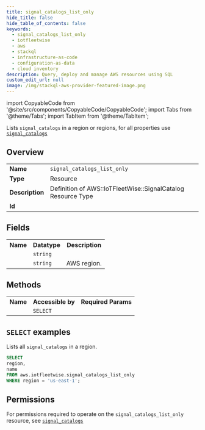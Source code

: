 ```yaml
---
title: signal_catalogs_list_only
hide_title: false
hide_table_of_contents: false
keywords:
  - signal_catalogs_list_only
  - iotfleetwise
  - aws
  - stackql
  - infrastructure-as-code
  - configuration-as-data
  - cloud inventory
description: Query, deploy and manage AWS resources using SQL
custom_edit_url: null
image: /img/stackql-aws-provider-featured-image.png
---
```


import CopyableCode from '@site/src/components/CopyableCode/CopyableCode';
import Tabs from '@theme/Tabs';
import TabItem from '@theme/TabItem';

Lists <code>signal_catalogs</code> in a region or regions, for all properties use <a href="/services/serviceName/signal_catalogs/"><code>signal_catalogs</code></a>

## Overview
<table>
<tbody>
<tr><td><b>Name</b></td><td><code>signal_catalogs_list_only</code></td></tr>
<tr><td><b>Type</b></td><td>Resource</td></tr>
<tr><td><b>Description</b></td><td>Definition of AWS::IoTFleetWise::SignalCatalog Resource Type</td></tr>
<tr><td><b>Id</b></td><td><CopyableCode code="aws.iotfleetwise.signal_catalogs_list_only" /></td></tr>
</tbody>
</table>

## Fields
<table>
<tbody>
<tr><th>Name</th><th>Datatype</th><th>Description</th></tr><tr><td><CopyableCode code="name" /></td><td><code>string</code></td><td></td></tr>
<tr><td><CopyableCode code="region" /></td><td><code>string</code></td><td>AWS region.</td></tr>
</tbody>
</table>

## Methods

<table>
<tbody>
  <tr>
    <th>Name</th>
    <th>Accessible by</th>
    <th>Required Params</th>
  </tr>
  <tr>
    <td><CopyableCode code="list_resources" /></td>
    <td><code>SELECT</code></td>
    <td><CopyableCode code="region" /></td>
  </tr>
</tbody>
</table>

## `SELECT` examples
Lists all <code>signal_catalogs</code> in a region.
```sql
SELECT
region,
name
FROM aws.iotfleetwise.signal_catalogs_list_only
WHERE region = 'us-east-1';
```


## Permissions

For permissions required to operate on the <code>signal_catalogs_list_only</code> resource, see <a href="/services/iotfleetwise/signal_catalogs/#permissions"><code>signal_catalogs</code></a>

